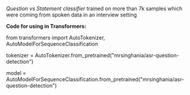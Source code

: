 <i>Question vs Statement classifier</i> trained on more than 7k samples which were coming from spoken data in an interview setting

<b>Code for using in Transformers:</b>

from transformers import AutoTokenizer, AutoModelForSequenceClassification
  
tokenizer = AutoTokenizer.from_pretrained("mrsinghania/asr-question-detection")

model = AutoModelForSequenceClassification.from_pretrained("mrsinghania/asr-question-detection")